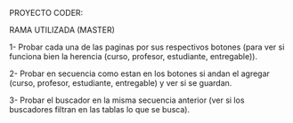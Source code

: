 PROYECTO CODER:

RAMA UTILIZADA (MASTER)

1- Probar cada una de las paginas por sus respectivos botones (para ver si funciona bien la herencia (curso, profesor, estudiante, entregable)).

2- Probar en secuencia como estan en los botones si andan el agregar (curso, profesor, estudiante, entregable) y ver si se guardan.

3- Probar el buscador en la misma secuencia anterior (ver si los buscadores filtran en las tablas lo que se busca).